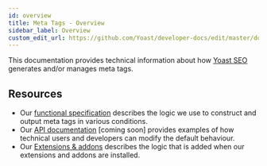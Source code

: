 ```yaml
---
id: overview
title: Meta Tags - Overview
sidebar_label: Overview
custom_edit_url: https://github.com/Yoast/developer-docs/edit/master/docs/features/meta-tags/overview.md
---
```

This documentation provides technical information about how [Yoast SEO](https://yoast.com/wordpress/plugins/seo/) generates and/or manages meta tags.

## Resources
* Our [functional specification](functional-specification.md) describes the logic we use to construct and output meta tags in various conditions.
* Our [API documentation](api.md) [coming soon] provides examples of how technical users and developers can modify the default behaviour.
* Our [Extensions & addons](extensions-and-addons.md) describes the logic that is added when our extensions and addons are installed.
